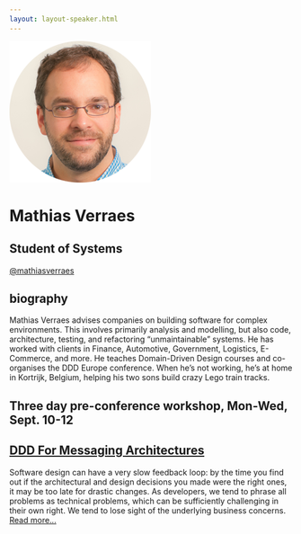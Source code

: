 ```yaml
---
layout: layout-speaker.html
---
```


<div class="container section featured-speaker">
  <div class="row">
    <div class="col-xs-12 col-sm-2 img-container">
      <img class="speaker-page-img" src="../img/speakers/Mathias-Verraes-ON.png">
    </div>
    <div class="col-xs-12 col-sm-10 copy-container">
    <h1 class="speaker-header">Mathias Verraes</h1>
    <h2 class="speaker-subtitle">Student of Systems</h2>
    <p class="copy"><a class="speaker-handle" href="https://twitter.com/mathiasverraes" target="_blank">@mathiasverraes</a></p>
    <h2 class="speaker-subheader"><strong>biography</strong></h2>
    <p class="copy">Mathias Verraes advises companies on building software for complex environments. This involves primarily analysis and modelling, but also code, architecture, testing, and refactoring “unmaintainable” systems. He has worked with clients in Finance, Automotive, Government, Logistics, E-Commerce, and more. He teaches Domain-Driven Design courses and co-organises the DDD Europe conference. When he’s not working, he’s at home in Kortrijk, Belgium, helping his two sons build crazy Lego train tracks.</p>
    <h2 class="speaker-subheader">Three day pre-conference workshop, Mon-Wed, Sept. 10-12</h2>
    <h2 class="speaker-subheader"><a href="../workshops/ddd-for-messaging-architectures.html">DDD For Messaging Architectures</a></h2>
    <p class="copy">Software design can have a very slow feedback loop: by the time you find out if the architectural and design decisions you made were the right ones, it may be too late for drastic changes. As developers, we tend to phrase all problems as technical problems, which can be sufficiently challenging in their own right. We tend to lose sight of the underlying business concerns. <a href="../workshops/ddd-for-messaging-architectures.html">Read more...</a></p>
      <!--<a class="btn" href="https://ti.to/explore-ddd-conference/2017">Buy Tickets</a>-->
    </div>
  </div>
</div>